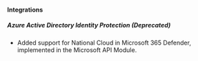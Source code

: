 #### Integrations

##### Azure Active Directory Identity Protection  (Deprecated)

- Added support for National Cloud in Microsoft 365 Defender, implemented in the Microsoft API Module.
